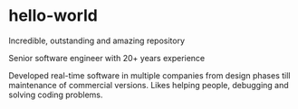# hello-world
Incredible, outstanding and amazing repository

Senior software engineer with 20+ years experience

Developed real-time software in multiple companies from design phases till maintenance of commercial versions. 
Likes helping people, debugging and solving coding problems. 
